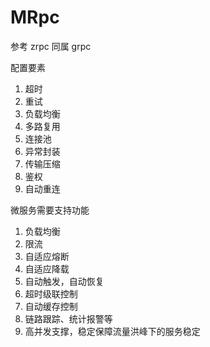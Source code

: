 # MRpc

参考 zrpc 同属 grpc 

配置要素

1. 超时
2. 重试
3. 负载均衡
4. 多路复用
5. 连接池
6. 异常封装
7. 传输压缩
8. 鉴权
9. 自动重连


微服务需要支持功能
1. 负载均衡
2. 限流
3. 自适应熔断
4. 自适应降载
5. 自动触发，自动恢复
6. 超时级联控制
7. 自动缓存控制
8. 链路跟踪、统计报警等
9. 高并发支撑，稳定保障流量洪峰下的服务稳定